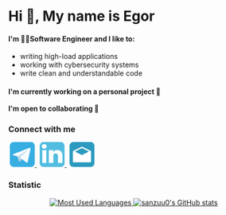 Hi 👋, My name is Egor
=============

<h4>
    I'm 👨‍💻Software Engineer and I like to:
</h4>

- writing high-load applications
- working with cybersecurity systems
- write clean and understandable code

<h4>
  I'm currently working on a personal project 🚀<br><br>
  I'm open to collaborating 🤝
</h4>


<h3 align="left">Connect with me</h3>

<p>
    <a href="https://t.me/sanzuu0" target="_blank" rel="noreferrer" style="margin: 0 3px;">
        <img src="icons/telegram-logo.png" alt="Telegram" width="50" height="50"/>
    </a>
    <a href="https://www.linkedin.com/in/egor-gridnev-625024327/" target="_blank" rel="noreferrer" style="margin: 0 3px;">
        <img src="icons/linkedin-logo.png" alt="LinkedIn" width="50" height="50"/>
    </a>
    <a href="mailto:egor.gridnef@gmail.com" target="_blank" rel="noreferrer" style="margin: 0 3px;">
        <img src="icons/mail-logo.png" alt="Email" width="50" height="50"/>
    </a>
</p>


<h3>Statistic</h3>

<p align="center"> 
    <a href="https://github.com/sanzuu0" align="center">
        <img src="https://github-readme-stats.vercel.app/api/top-langs/?username=sanzuu0&langs_count=10&layout=compact&title_color=0891b2&text_color=ffffff&icon_color=0891b2&bg_color=1c1917&hide_border=true&locale=en&custom_title=Most%20Used%20Languages" alt="Most Used Languages" />
    </a>
    <a href="http://www.github.com/sanzuu0">
        <img src="https://github-readme-stats.vercel.app/api?username=sanzuu0&show_icons=true&count_private=true&title_color=0891b2&text_color=ffffff&icon_color=0891b2&bg_color=1c1917&hide_border=true&show_icons=true" alt="sanzuu0's GitHub stats" />
    </a>    
</p>
